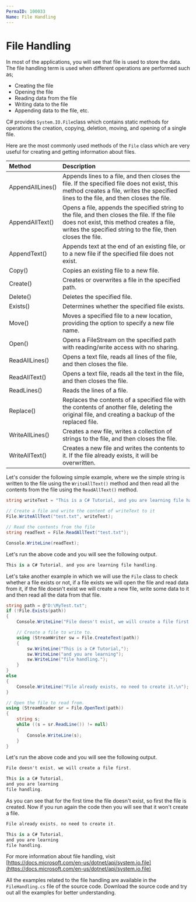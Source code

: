 ```yaml
---
PermaID: 100033
Name: File Handling
---
```


# File Handling

In most of the applications, you will see that file is used to store the data. The file handling term is used when different operations are performed such as;

 - Creating the file
 - Opening the file
 - Reading data from the file
 - Writing data to the file
 - Appending data to the file, etc. 
 
C# provides `System.IO.File`class which contains static methods for operations the creation, copying, deletion, moving, and opening of a single file.

Here are the most commonly used methods of the `File` class which are very useful for creating and getting information about files.

| Method          | Description                                            |
|:----------------|:-------------------------------------------------------|
| AppendAllLines()| Appends lines to a file, and then closes the file. If the specified file does not exist, this method creates a file, writes the specified lines to the file, and then closes the file. |
| AppendAllText() | Opens a file, appends the specified string to the file, and then closes the file. If the file does not exist, this method creates a file, writes the specified string to the file, then closes the file. |
| AppendText()    | Appends text at the end of an existing file, or to a new file if the specified file does not exist.            |
| Copy()          | Copies an existing file to a new file.                 |
| Create()        | Creates or overwrites a file in the specified path.    |
| Delete()        | Deletes the specified file.                            |
| Exists()        | Determines whether the specified file exists.          |
| Move()          | Moves a specified file to a new location, providing the option to specify a new file name. |
| Open()          | Opens a FileStream on the specified path with reading/write access with no sharing. |
| ReadAllLines()  | Opens a text file, reads all lines of the file, and then closes the file. |
| ReadAllText()   | Opens a text file, reads all the text in the file, and then closes the file. |
| ReadLines()     | Reads the lines of a file.                             |
| Replace()       | Replaces the contents of a specified file with the contents of another file, deleting the original file, and creating a backup of the replaced file. |
| WriteAllLines() | Creates a new file, writes a collection of strings to the file, and then closes the file. |
| WriteAllText()  | Creates a new file and writes the contents to it. If the file already exists, it will be overwritten.|

Let's consider the following simple example, where we the simple string is written to the file using the `WriteAllText()` method and then read all the contents from the file using the `ReadAllText()` method.

```csharp
string writeText = "This is a C# Tutorial, and you are learning file handling.";

// Create a file and write the content of writeText to it
File.WriteAllText("test.txt", writeText);

// Read the contents from the file
string readText = File.ReadAllText("test.txt");

Console.WriteLine(readText);
```

Let's run the above code and you will see the following output.

```csharp
This is a C# Tutorial, and you are learning file handling.
```

Let's take another example in which we will use the `File` class to check whether a file exists or not, if a file exists we will open the file and read data from it, if the file doesn't exist we will create a new file, write some data to it and then read all the data from that file.

```csharp
string path = @"D:\MyTest.txt";
if (!File.Exists(path))
{
    Console.WriteLine("File doesn't exist, we will create a file first.\n");

    // Create a file to write to.
    using (StreamWriter sw = File.CreateText(path))
    {
        sw.WriteLine("This is a C# Tutorial,");
        sw.WriteLine("and you are learning");
        sw.WriteLine("file handling.");
    }
}
else
{
    Console.WriteLine("File already exists, no need to create it.\n");
}

// Open the file to read from.
using (StreamReader sr = File.OpenText(path))
{
    string s;
    while ((s = sr.ReadLine()) != null)
    {
        Console.WriteLine(s);
    }
}
```

Let's run the above code and you will see the following output.

```csharp
File doesn't exist, we will create a file first.

This is a C# Tutorial,
and you are learning
file handling.
```

As you can see that for the first time the file doesn't exist, so first the file is created. Now if you run again the code then you will see that it won't create a file.

```csharp
File already exists, no need to create it.

This is a C# Tutorial,
and you are learning
file handling.
```

For more information about file handling, visit [https://docs.microsoft.com/en-us/dotnet/api/system.io.file](https://docs.microsoft.com/en-us/dotnet/api/system.io.file)

All the examples related to the file handling are available in the `FileHandling.cs` file of the source code. Download the source code and try out all the examples for better understanding.
